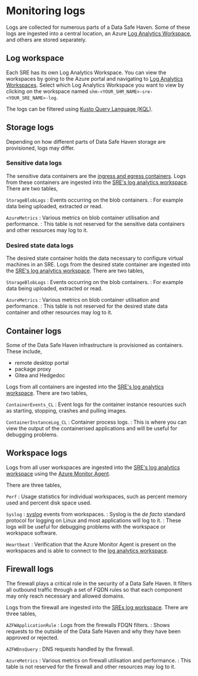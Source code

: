 # Monitoring logs

Logs are collected for numerous parts of a Data Safe Haven.
Some of these logs are ingested into a central location, an Azure [Log Analytics Workspace](https://learn.microsoft.com/azure/azure-monitor/logs/log-analytics-workspace-overview), and others are stored separately.

## Log workspace

Each SRE has its own Log Analytics Workspace.
You can view the workspaces by going to the Azure portal and navigating to [Log Analytics Workspaces](https://portal.azure.com/#browse/Microsoft.OperationalInsights%2Fworkspaces).
Select which Log Analytics Workspace you want to view by clicking on the workspace named `shm-<YOUR_SHM_NAME>-sre-<YOUR_SRE_NAME>-log`.

The logs can be filtered using [Kusto Query Language (KQL)](https://learn.microsoft.com/en-us/azure/azure-monitor/logs/log-query-overview).

## Storage logs

Depending on how different parts of Data Safe Haven storage are provisioned, logs may differ.

### Sensitive data logs

The sensitive data containers are the [ingress and egress containers](./data.md).
Logs from these containers are ingested into the [SRE's log analytics workspace](#log-workspace).
There are two tables,

`StorageBlobLogs`
: Events occurring on the blob containers.
: For example data being uploaded, extracted or read.

`AzureMetrics`
: Various metrics on blob container utilisation and performance.
: This table is not reserved for the sensitive data containers and other resources may log to it.

### Desired state data logs

The desired state container holds the data necessary to configure virtual machines in an SRE.
Logs from the desired state container are ingested into the [SRE's log analytics workspace](#log-workspace).
There are two tables,

`StorageBlobLogs`
: Events occurring on the blob containers.
: For example data being uploaded, extracted or read.

`AzureMetrics`
: Various metrics on blob container utilisation and performance.
: This table is not reserved for the desired state data container and other resources may log to it.

## Container logs

Some of the Data Safe Haven infrastructure is provisioned as containers.
These include,

- remote desktop portal
- package proxy
- Gitea and Hedgedoc

Logs from all containers are ingested into the [SRE's log analytics workspace](#log-workspace).
There are two tables,

`ContainerEvents_CL`
: Event logs for the container instance resources such as starting, stopping, crashes and pulling images.

`ContainerInstanceLog_CL`
: Container process logs.
: This is where you can view the output of the containerised applications and will be useful for debugging problems.

## Workspace logs

Logs from all user workspaces are ingested into the [SRE's log analytics workspace](#log-workspace) using the [Azure Monitor Agent](https://learn.microsoft.com/en-us/azure/azure-monitor/agents/azure-monitor-agent-overview).

There are three tables,

`Perf`
: Usage statistics for individual workspaces, such as percent memory used and percent disk space used.

`Syslog`
: [syslog](https://www.paessler.com/it-explained/syslog) events from workspaces.
: Syslog is the _de facto_ standard protocol for logging on Linux and most applications will log to it.
: These logs will be useful for debugging problems with the workspace or workspace software.

`Heartbeat`
: Verification that the Azure Monitor Agent is present on the workspaces and is able to connect to the [log analytics workspace](#log-workspace).

## Firewall logs

The firewall plays a critical role in the security of a Data Safe Haven.
It filters all outbound traffic through a set of FQDN rules so that each component may only reach necessary and allowed domains.

Logs from the firewall are ingested into the [SREs log workspace](#log-workspace).
There are three tables,

`AZFWApplicationRule`
: Logs from the firewalls FDQN filters.
: Shows requests to the outside of the Data Safe Haven and why they have been approved or rejected.

`AZFWDnsQuery`
: DNS requests handled by the firewall.

`AzureMetrics`
: Various metrics on firewall utilisation and performance.
: This table is not reserved for the firewall and other resources may log to it.
